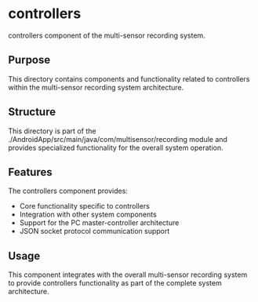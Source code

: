 # controllers

controllers component of the multi-sensor recording system.

## Purpose

This directory contains components and functionality related to controllers within the multi-sensor recording system architecture.

## Structure

This directory is part of the ./AndroidApp/src/main/java/com/multisensor/recording module and provides specialized functionality for the overall system operation.

## Features

The controllers component provides:
- Core functionality specific to controllers
- Integration with other system components
- Support for the PC master-controller architecture
- JSON socket protocol communication support

## Usage

This component integrates with the overall multi-sensor recording system to provide controllers functionality as part of the complete system architecture.
